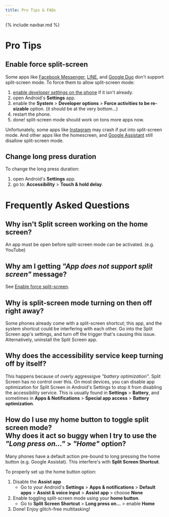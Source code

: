 ```yaml
---
title: Pro Tips & FAQs
---
```


{% include navbar.md %}

# Pro Tips
## <a name="enable-split-screen-mode-for-more-apps"></a>Enable force split-screen
Some apps like [Facebook Messenger](https://play.google.com/store/apps/details?id=com.facebook.orca), [LINE](https://play.google.com/store/apps/details?id=jp.naver.line.android), and [Google Duo](https://play.google.com/store/apps/details?id=com.google.android.apps.tachyon) don't support split-screen mode. To force them to allow split-screen mode:

1. [enable _developer settings_ on the phone](https://developer.android.com/studio/debug/dev-options#enable) if it isn't already.
2. open Android's **Settings** app.
3. enable the **System** > **Developer options** > **Force activities to be re-sizable** option. (it should be at the very bottom...)
5. restart the phone.
6. done! split-screen mode should work on tons more apps now.

Unfortunately, some apps like [Instagram](https://play.google.com/store/apps/details?id=com.instagram.android) may crash if put into split-screen mode. And other apps like the homescreen, and [Google Assistant](https://play.google.com/store/apps/details?id=com.google.android.apps.googleassistant) still disallow split-screen mode.

## Change long press duration
To change the long press duration:

1. open Android's **Settings** app.
2. go to: **Accessibility** > **Touch & hold delay**.

# Frequently Asked Questions

## Why isn't Split screen working on the home screen?
An app must be open before split-screen mode can be activated. (e.g. YouTube)

## Why am I getting _"App does not support split screen"_ message?
See [Enable force split-screen](#enable-split-screen-mode-for-more-apps).

## Why is split-screen mode turning on then off right away?
Some phones already come with a split-screen shortcut; this app, and the system shortcut could be interfering with each other. Go into the Split Screen app's settings, and turn off the trigger that's causing this issue. Alternatively, uninstall the Split Screen app.

## Why does the accessibility service keep turning off by itself?
This happens because of overly aggressigve *"battery optimization"*. Split Screen has no control over this. On most devices, you can disable app optimization for Split Screen in Android's Settings to stop it from disabling the accessibility service. This is usually found in **Settings** > **Battery**, and sometimes in **Apps & Notifications** > **Special app access** > **Battery optimization**.

## How do I use my home button to toggle split screen mode?<br/>Why does it act so buggy when I try to use the _"Long press on..."_ > _"Home"_ option?

Many phones have a default action pre-bound to long pressing the home button (e.g. Google Assistat). This interfere's with **Split Screen Shortcut**.

To properly set up the home button option:

1. Disable the **Assist app**
    * Go to your Android's **Settings** > **Apps & notifications** > **Default apps** > **Assist & voice input** > **Assist app** > choose **None**
1. Enable toggling split-screen mode using your **home button**.
    * Go to **Split Screen Shortcut** > **Long press on...** > enable **Home**
1. Done! Enjoy glitch-free multitasking!
